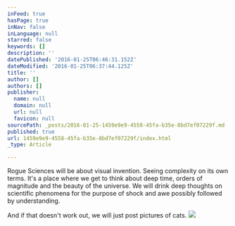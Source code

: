 ```yaml
---
inFeed: true
hasPage: true
inNav: false
inLanguage: null
starred: false
keywords: []
description: ''
datePublished: '2016-01-25T06:46:31.152Z'
dateModified: '2016-01-25T06:37:44.125Z'
title: ''
author: []
authors: []
publisher:
  name: null
  domain: null
  url: null
  favicon: null
sourcePath: _posts/2016-01-25-1459e9e9-4558-45fa-b35e-8bd7ef07229f.md
published: true
url: 1459e9e9-4558-45fa-b35e-8bd7ef07229f/index.html
_type: Article

---
```

Rogue Sciences will be about visual invention. Seeing complexity on its own terms. It's a place where we get to think about deep time, orders of magnitude and the beauty of the universe. We will drink deep thoughts on scientific phenomena for the purpose of shock and awe possibly followed by understanding. 

And if that doesn't work out, we will just post pictures of cats. ![](https://the-grid-user-content.s3-us-west-2.amazonaws.com/e39f83ee-84b9-40e0-a08e-83d88d4653b5.png)